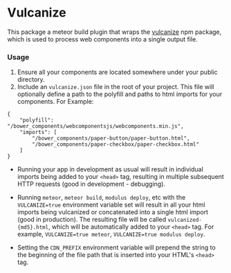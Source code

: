 Vulcanize
==============================================================================
This package a meteor build plugin that wraps the [vulcanize](https://www.npmjs.com/package/vulcanize) npm package, which is used to process web components into a single output file.

### Usage
1. Ensure all your components are located somewhere under your public directory.
2. Include an `vulcanize.json` file in the root of your project.  This file will optionally define a path to the polyfill and paths to html imports for your components.  For Example:

````
{
    "polyfill": "/bower_components/webcomponentsjs/webcomponents.min.js",
    "imports": [
        "/bower_components/paper-button/paper-button.html",
        "/bower_components/paper-checkbox/paper-checkbox.html"
    ]
}
````

- Running your app in development as usual will result in individual imports being added to your `<head>` tag, resulting in multiple subsequent HTTP requests (good in development - debugging).

- Running `meteor`, `meteor build`, `modulus deploy`, etc with the `VULCANIZE=true` environment variable set will result in all your html imports being vulcanized or concatenated into a single html import (good in production).  The resulting file will be called `vulcanized-{md5}.html`, which will be automatically added to your `<head>` tag.  For example, `VULCANIZE=true meteor`, `VULCANIZE=true modulus deploy`.

- Setting the `CDN_PREFIX` environment variable will prepend the string to the beginning of the file path that is inserted into your HTML's `<head>` tag.
